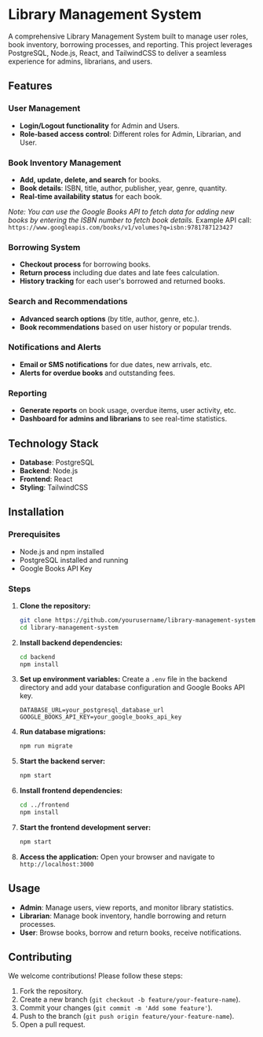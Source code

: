 # Library Management System

A comprehensive Library Management System built to manage user roles, book inventory, borrowing processes, and reporting. This project leverages PostgreSQL, Node.js, React, and TailwindCSS to deliver a seamless experience for admins, librarians, and users.

## Features

### User Management
- **Login/Logout functionality** for Admin and Users.
- **Role-based access control**: Different roles for Admin, Librarian, and User.

### Book Inventory Management
- **Add, update, delete, and search** for books.
- **Book details**: ISBN, title, author, publisher, year, genre, quantity.
- **Real-time availability status** for each book.

*Note: You can use the Google Books API to fetch data for adding new books by entering the ISBN number to fetch book details.*
Example API call: `https://www.googleapis.com/books/v1/volumes?q=isbn:9781787123427`

### Borrowing System
- **Checkout process** for borrowing books.
- **Return process** including due dates and late fees calculation.
- **History tracking** for each user's borrowed and returned books.

### Search and Recommendations
- **Advanced search options** (by title, author, genre, etc.).
- **Book recommendations** based on user history or popular trends.

### Notifications and Alerts
- **Email or SMS notifications** for due dates, new arrivals, etc.
- **Alerts for overdue books** and outstanding fees.

### Reporting
- **Generate reports** on book usage, overdue items, user activity, etc.
- **Dashboard for admins and librarians** to see real-time statistics.

## Technology Stack
- **Database**: PostgreSQL
- **Backend**: Node.js
- **Frontend**: React
- **Styling**: TailwindCSS

## Installation

### Prerequisites
- Node.js and npm installed
- PostgreSQL installed and running
- Google Books API Key

### Steps
1. **Clone the repository:**
    ```bash
    git clone https://github.com/yourusername/library-management-system.git
    cd library-management-system
    ```

2. **Install backend dependencies:**
    ```bash
    cd backend
    npm install
    ```

3. **Set up environment variables:**
    Create a `.env` file in the backend directory and add your database configuration and Google Books API key.
    ```env
    DATABASE_URL=your_postgresql_database_url
    GOOGLE_BOOKS_API_KEY=your_google_books_api_key
    ```

4. **Run database migrations:**
    ```bash
    npm run migrate
    ```

5. **Start the backend server:**
    ```bash
    npm start
    ```

6. **Install frontend dependencies:**
    ```bash
    cd ../frontend
    npm install
    ```

7. **Start the frontend development server:**
    ```bash
    npm start
    ```

8. **Access the application:**
    Open your browser and navigate to `http://localhost:3000`

## Usage

- **Admin**: Manage users, view reports, and monitor library statistics.
- **Librarian**: Manage book inventory, handle borrowing and return processes.
- **User**: Browse books, borrow and return books, receive notifications.

## Contributing

We welcome contributions! Please follow these steps:
1. Fork the repository.
2. Create a new branch (`git checkout -b feature/your-feature-name`).
3. Commit your changes (`git commit -m 'Add some feature'`).
4. Push to the branch (`git push origin feature/your-feature-name`).
5. Open a pull request.